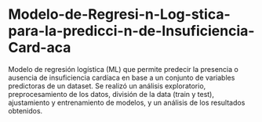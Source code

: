 # Modelo-de-Regresi-n-Log-stica-para-la-predicci-n-de-Insuficiencia-Card-aca
Modelo de regresión logística (ML) que permite predecir la presencia o ausencia de insuficiencia cardíaca en base a un conjunto de variables predictoras de un dataset. Se realizó un análisis exploratorio, preprocesamiento de los datos, división de la data (train y test), ajustamiento y entrenamiento de modelos, y un análisis de los resultados obtenidos.
